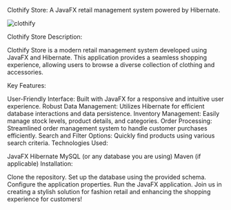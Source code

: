 Clothify Store: A JavaFX retail management system powered by Hibernate.

![clothify](https://github.com/user-attachments/assets/435c0224-1cc8-4ec2-a047-245fe9fb3ff9)

Clothify Store
Description:

Clothify Store is a modern retail management system developed using JavaFX and Hibernate. This application provides a seamless shopping experience, allowing users to browse a diverse collection of clothing and accessories.

Key Features:

User-Friendly Interface: Built with JavaFX for a responsive and intuitive user experience.
Robust Data Management: Utilizes Hibernate for efficient database interactions and data persistence.
Inventory Management: Easily manage stock levels, product details, and categories.
Order Processing: Streamlined order management system to handle customer purchases efficiently.
Search and Filter Options: Quickly find products using various search criteria.
Technologies Used:

JavaFX
Hibernate
MySQL (or any database you are using)
Maven (if applicable)
Installation:

Clone the repository.
Set up the database using the provided schema.
Configure the application properties.
Run the JavaFX application.
Join us in creating a stylish solution for fashion retail and enhancing the shopping experience for customers!
